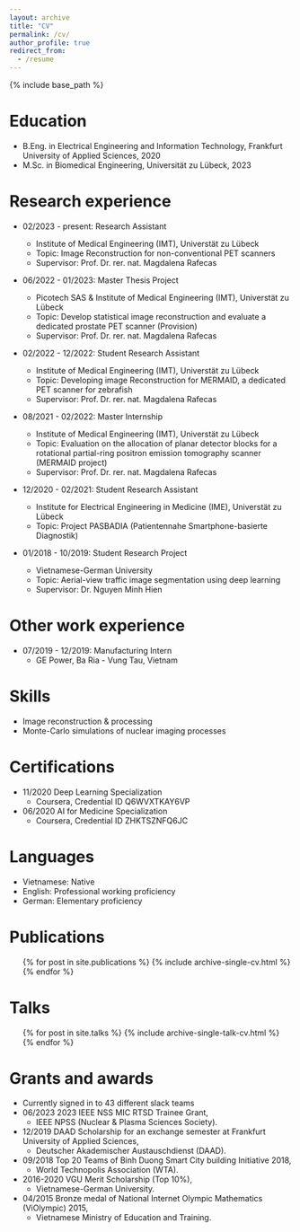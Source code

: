 ```yaml
---
layout: archive
title: "CV"
permalink: /cv/
author_profile: true
redirect_from:
  - /resume
---
```


{% include base_path %}

Education
======
* B.Eng. in Electrical Engineering and Information Technology, Frankfurt University of Applied Sciences, 2020
* M.Sc. in Biomedical Engineering, Universität zu Lübeck, 2023

Research experience
======
* 02/2023 - present: Research Assistant
  * Institute of Medical Engineering (IMT), Universtät zu Lübeck
  * Topic: Image Reconstruction for non-conventional PET scanners
  * Supervisor: Prof. Dr. rer. nat. Magdalena Rafecas

* 06/2022 - 01/2023: Master Thesis Project
  * Picotech SAS & Institute of Medical Engineering (IMT), Universtät zu Lübeck
  * Topic:  Develop statistical image reconstruction and evaluate a dedicated prostate PET scanner (Provision)
  * Supervisor: Prof. Dr. rer. nat. Magdalena Rafecas 

* 02/2022 - 12/2022: Student Research Assistant
  * Institute of Medical Engineering (IMT), Universtät zu Lübeck
  * Topic: Developing image Reconstruction for MERMAID, a dedicated PET scanner for zebrafish
  * Supervisor: Prof. Dr. rer. nat. Magdalena Rafecas

* 08/2021 - 02/2022: Master Internship
  * Institute of Medical Engineering (IMT), Universtät zu Lübeck
  * Topic: Evaluation on the allocation of planar detector blocks for a rotational partial-ring positron emission tomography scanner (MERMAID project)
  * Supervisor: Prof. Dr. rer. nat. Magdalena Rafecas

* 12/2020 - 02/2021: Student Research Assistant
  * Institute for Electrical Engineering in Medicine (IME), Universtät zu Lübeck
  * Topic: Project PASBADIA (Patientennahe Smartphone-basierte Diagnostik)

* 01/2018 - 10/2019: Student Research Project
  * Vietnamese-German University
  * Topic: Aerial-view traffic image segmentation using deep learning
  * Supervisor: Dr. Nguyen Minh Hien

Other work experience
======
* 07/2019 - 12/2019: Manufacturing Intern
  * GE Power, Ba Ria - Vung Tau, Vietnam

Skills
======
* Image reconstruction & processing
* Monte-Carlo simulations of nuclear imaging processes

Certifications
======
* 11/2020 Deep Learning Specialization
  * Coursera, Credential ID Q6WVXTKAY6VP
* 06/2020 AI for Medicine Specialization
  * Coursera, Credential ID ZHKTSZNFQ6JC

Languages
======
* Vietnamese: Native
* English: Professional working proficiency
* German: Elementary proficiency


Publications
======
  <ul>{% for post in site.publications %}
    {% include archive-single-cv.html %}
  {% endfor %}</ul>
  
Talks
======
  <ul>{% for post in site.talks %}
    {% include archive-single-talk-cv.html %}
  {% endfor %}</ul>
  
  
Grants and awards
======
* Currently signed in to 43 different slack teams
* 06/2023 2023 IEEE NSS MIC RTSD Trainee Grant,
  * IEEE NPSS (Nuclear & Plasma Sciences Society).
* 12/2019 DAAD Scholarship for an exchange semester at Frankfurt University of Applied Sciences, 
  * Deutscher Akademischer Austauschdienst (DAAD).
* 09/2018 Top 20 Teams of Binh Duong Smart City building Initiative 2018,
  * World Technopolis Association (WTA).
* 2016-2020 VGU Merit Scholarship (Top 10%),
  * Vietnamese-German University.
* 04/2015 Bronze medal of National Internet Olympic Mathematics (ViOlympic) 2015,
  * Vietnamese Ministry of Education and Training.